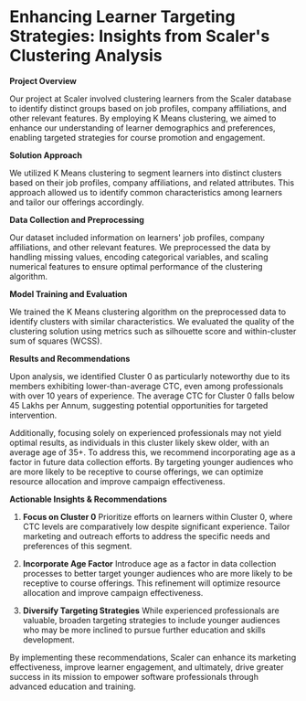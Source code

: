 # Enhancing Learner Targeting Strategies: Insights from Scaler's Clustering Analysis

**Project Overview**

Our project at Scaler involved clustering learners from the Scaler database to identify distinct groups based on job profiles, company affiliations, and other relevant features. By employing K Means clustering, we aimed to enhance our understanding of learner demographics and preferences, enabling targeted strategies for course promotion and engagement.

**Solution Approach**

We utilized K Means clustering to segment learners into distinct clusters based on their job profiles, company affiliations, and related attributes. This approach allowed us to identify common characteristics among learners and tailor our offerings accordingly.

**Data Collection and Preprocessing**

Our dataset included information on learners' job profiles, company affiliations, and other relevant features. We preprocessed the data by handling missing values, encoding categorical variables, and scaling numerical features to ensure optimal performance of the clustering algorithm.

**Model Training and Evaluation**

We trained the K Means clustering algorithm on the preprocessed data to identify clusters with similar characteristics. We evaluated the quality of the clustering solution using metrics such as silhouette score and within-cluster sum of squares (WCSS).

**Results and Recommendations**

Upon analysis, we identified Cluster 0 as particularly noteworthy due to its members exhibiting lower-than-average CTC, even among professionals with over 10 years of experience. The average CTC for Cluster 0 falls below 45 Lakhs per Annum, suggesting potential opportunities for targeted intervention.

Additionally, focusing solely on experienced professionals may not yield optimal results, as individuals in this cluster likely skew older, with an average age of 35+. To address this, we recommend incorporating age as a factor in future data collection efforts. By targeting younger audiences who are more likely to be receptive to course offerings, we can optimize resource allocation and improve campaign effectiveness.

**Actionable Insights & Recommendations**

1. **Focus on Cluster 0** Prioritize efforts on learners within Cluster 0, where CTC levels are comparatively low despite significant experience. Tailor marketing and outreach efforts to address the specific needs and preferences of this segment.

2. **Incorporate Age Factor** Introduce age as a factor in data collection processes to better target younger audiences who are more likely to be receptive to course offerings. This refinement will optimize resource allocation and improve campaign effectiveness.

3. **Diversify Targeting Strategies** While experienced professionals are valuable, broaden targeting strategies to include younger audiences who may be more inclined to pursue further education and skills development.

By implementing these recommendations, Scaler can enhance its marketing effectiveness, improve learner engagement, and ultimately, drive greater success in its mission to empower software professionals through advanced education and training.

